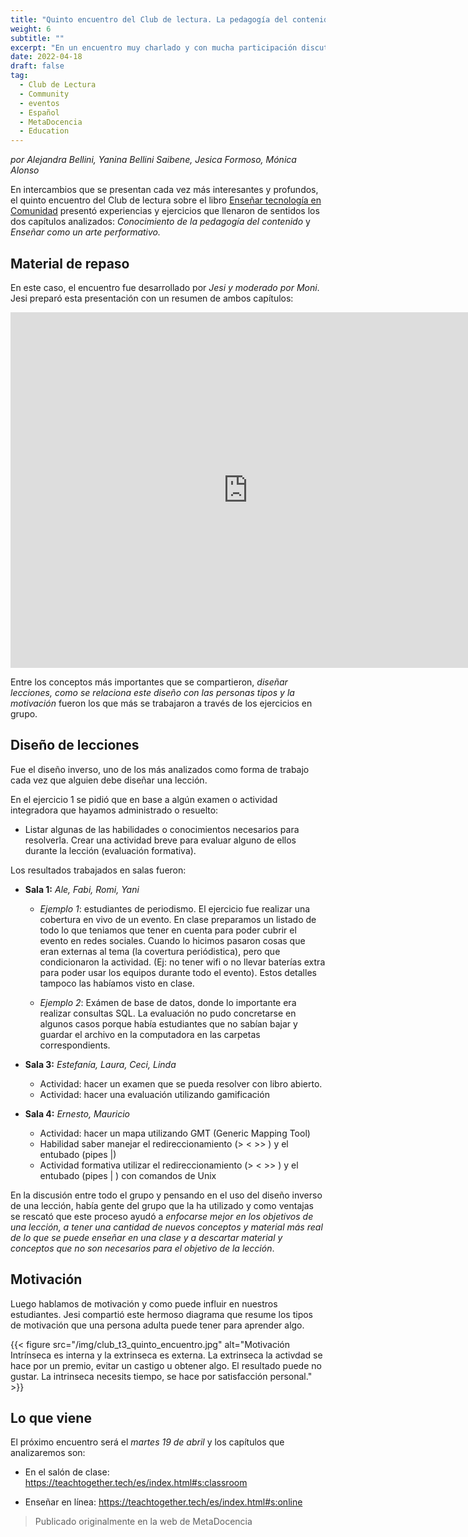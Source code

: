 ```yaml
---
title: "Quinto encuentro del Club de lectura. La pedagogía del contenido."
weight: 6
subtitle: ""
excerpt: "En un encuentro muy charlado y con mucha participación discutimos los capítulos Un proceso para diseñar lecciones y Motivación y desmotivación."
date: 2022-04-18
draft: false
tag:
  - Club de Lectura
  - Community
  - eventos
  - Español
  - MetaDocencia
  - Education
---
```


_por Alejandra Bellini, Yanina Bellini Saibene, Jesica Formoso, Mónica Alonso_

En intercambios que se presentan cada vez más interesantes y profundos, el quinto encuentro del Club de lectura sobre el libro [Enseñar tecnología en Comunidad](https://teachtogether.tech/es/index.html) presentó experiencias y ejercicios que llenaron de sentidos los dos capítulos analizados: _Conocimiento de la pedagogía del contenido_ y _Enseñar como un arte performativo._

## Material de repaso

En este caso, el encuentro fue desarrollado por _Jesi y moderado por Moni_.  Jesi preparó esta presentación con un resumen de ambos capítulos:


<iframe src="https://docs.google.com/presentation/d/15JdUUoKTTy5RZSN1-sdvt3Vzp4u-_FnmtWmfS0Kk9gs/embed?start=false&loop=false&delayms=3000" frameborder="0" width="760" height="569" allowfullscreen="true" mozallowfullscreen="true" webkitallowfullscreen="true"></iframe>

Entre los conceptos más importantes que se compartieron, _diseñar lecciones, como se relaciona este diseño con las personas tipos y la motivación_ fueron los que más se trabajaron a través de los ejercicios en grupo.

## Diseño de lecciones

Fue el diseño inverso, uno de los más analizados como forma de trabajo cada vez que alguien debe diseñar una lección. 

En el ejercicio 1 se pidió que en base a algún examen o actividad integradora que hayamos administrado o resuelto:

* Listar algunas de las habilidades o conocimientos necesarios para resolverla. 
Crear una actividad breve para evaluar alguno de ellos durante la lección (evaluación formativa). 

Los resultados trabajados en salas fueron: 

* __Sala 1:__ _Ale, Fabi, Romi, Yani_
  * _Ejemplo 1_: estudiantes de periodismo. El ejercicio fue realizar una cobertura en vivo de un evento. En clase preparamos un listado de todo lo que teniamos que tener en cuenta para poder cubrir el evento en redes sociales.  Cuando lo hicimos pasaron cosas que eran externas al tema (la covertura periódistica), pero que condicionaron la actividad. (Ej: no tener wifi o no llevar baterías extra para poder usar los equipos durante todo el evento). Estos detalles tampoco las habíamos visto en clase.  

  * _Ejemplo 2_: Exámen de base de datos, donde lo importante era realizar consultas SQL. La evaluación no pudo concretarse en algunos casos porque había estudiantes que no sabían bajar y guardar el archivo en la computadora en las carpetas correspondients. 


* __Sala 3:__ _Estefanía, Laura, Ceci, Linda_

  * Actividad: hacer un examen que se pueda resolver con libro abierto.
  * Actividad: hacer una evaluación utilizando gamificación


* __Sala 4:__ _Ernesto, Mauricio_ 
  * Actividad: hacer un mapa utilizando GMT (Generic Mapping Tool)
  * Habilidad saber manejar el redireccionamiento (> < >> ) y el entubado (pipes |)
  * Actividad formativa utilizar el redireccionamiento (> < >> ) y el entubado (pipes | ) con comandos de Unix

En la discusión entre todo el grupo y pensando en el uso del diseño inverso de una lección, había gente del grupo que la ha utilizado y como ventajas se rescató que este proceso ayudó a _enfocarse mejor en los objetivos de una lección, a tener una cantidad de nuevos conceptos y material más real de lo que se puede enseñar en una clase y a descartar material y conceptos que no son necesarios para el objetivo de la lección_.

## Motivación

Luego hablamos de motivación y como puede influir en nuestros estudiantes.  Jesi compartió este hermoso diagrama que resume los tipos de motivación que una persona adulta puede tener para aprender algo.


{{< figure src="/img/club_t3_quinto_encuentro.jpg"  alt="Motivación Intrínseca es interna y la extrinseca es externa.  La extrinseca la activdad se hace por un premio, evitar un castigo u obtener algo.  El resultado puede no gustar.  La intrinseca necesits tiempo, se hace por satisfacción personal." >}}

## Lo que viene

El próximo encuentro será el _martes 19 de abril_ y los capítulos que analizaremos son: 

* En el salón de clase: 
https://teachtogether.tech/es/index.html#s:classroom  

* Enseñar en línea: 
https://teachtogether.tech/es/index.html#s:online 

> Publicado originalmente en la web de MetaDocencia
